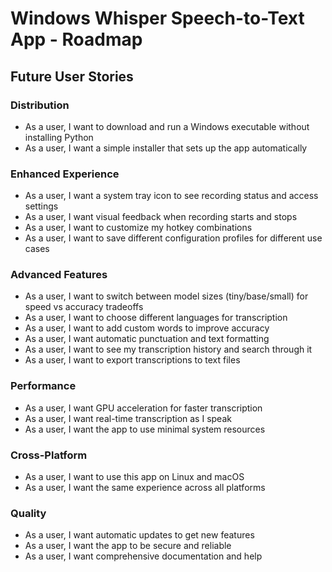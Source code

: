 # Windows Whisper Speech-to-Text App - Roadmap

## Future User Stories

### Distribution
- As a user, I want to download and run a Windows executable without installing Python
- As a user, I want a simple installer that sets up the app automatically

### Enhanced Experience  
- As a user, I want a system tray icon to see recording status and access settings
- As a user, I want visual feedback when recording starts and stops
- As a user, I want to customize my hotkey combinations
- As a user, I want to save different configuration profiles for different use cases

### Advanced Features
- As a user, I want to switch between model sizes (tiny/base/small) for speed vs accuracy tradeoffs
- As a user, I want to choose different languages for transcription  
- As a user, I want to add custom words to improve accuracy
- As a user, I want automatic punctuation and text formatting
- As a user, I want to see my transcription history and search through it
- As a user, I want to export transcriptions to text files

### Performance
- As a user, I want GPU acceleration for faster transcription
- As a user, I want real-time transcription as I speak
- As a user, I want the app to use minimal system resources

### Cross-Platform
- As a user, I want to use this app on Linux and macOS
- As a user, I want the same experience across all platforms

### Quality
- As a user, I want automatic updates to get new features
- As a user, I want the app to be secure and reliable
- As a user, I want comprehensive documentation and help